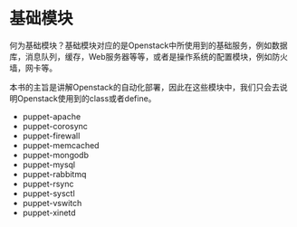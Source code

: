 # 基础模块

何为基础模块？基础模块对应的是Openstack中所使用到的基础服务，例如数据库，消息队列，缓存，Web服务器等等，或者是操作系统的配置模块，例如防火墙，网卡等。

本书的主旨是讲解Openstack的自动化部署，因此在这些模块中，我们只会去说明Openstack使用到的class或者define。

* puppet-apache
* puppet-corosync 
* puppet-firewall 
* puppet-memcached 
* puppet-mongodb 
* puppet-mysql 
* puppet-rabbitmq 
* puppet-rsync
* puppet-sysctl
* puppet-vswitch
* puppet-xinetd 